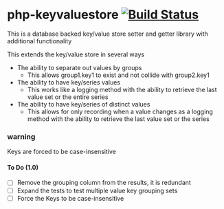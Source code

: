 # php-keyvaluestore [![Build Status](https://travis-ci.com/ryanwhowe/php-keyvaluestore.svg?branch=1.0)](https://travis-ci.com/ryanwhowe/php-keyvaluestore)
This is a database backed key/value store setter and getter library with additional functionality

This extends the key/value store in several ways

- The ability to separate out values by groups
  - This allows group1.key1 to exist and not collide with group2.key1
- The ability to have key/series values
  - This works like a logging method with the ability to retrieve the last value set or the entire series
- The ability to have key/series of distinct values
  - This allows for only recording when a value changes as a logging method with the ability to retrieve the last value 
  set or the series

### warning
Keys are forced to be case-insensitive

#### To Do (1.0)
- [ ] Remove the grouping column from the results, it is redundant
- [ ] Expand the tests to test multiple value key grouping sets
- [ ] Force the Keys to be case-insensitive
